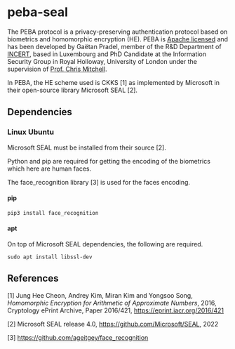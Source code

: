 # peba-seal

The PEBA protocol is a privacy-preserving authentication protocol based on biometrics and homomorphic encryption (HE).
PEBA is [Apache licensed](https://github.com/lab-incert/peba-seal/blob/main/LICENSE) and has been developed by Gaëtan Pradel, member of the R&D Department of [INCERT](https://www.incert.lu/), based in Luxembourg and PhD Candidate at the Information Security Group in Royal Holloway, University of London under the supervision of [Prof. Chris Mitchell](https://www.chrismitchell.net/).

In PEBA, the HE scheme used is CKKS [1] as implemented by Microsoft in their open-source library Microsoft SEAL [2].

## Dependencies


### Linux Ubuntu
Microsoft SEAL must be installed from their source [2].

Python and pip are required for getting the encoding of the biometrics which here are human faces.

The face_recognition library [3] is used for the faces encoding.

#### pip
```
pip3 install face_recognition
```
#### apt
On top of Microsoft SEAL dependencies, the following are required.
```
sudo apt install libssl-dev 
```

## References

[1] Jung Hee Cheon, Andrey Kim, Miran Kim and Yongsoo Song, *Homomorphic Encryption for Arithmetic of Approximate Numbers*, 2016, Cryptology ePrint Archive, Paper 2016/421, https://eprint.iacr.org/2016/421

[2] Microsoft SEAL release 4.0, https://github.com/Microsoft/SEAL, 2022

[3] https://github.com/ageitgey/face_recognition
